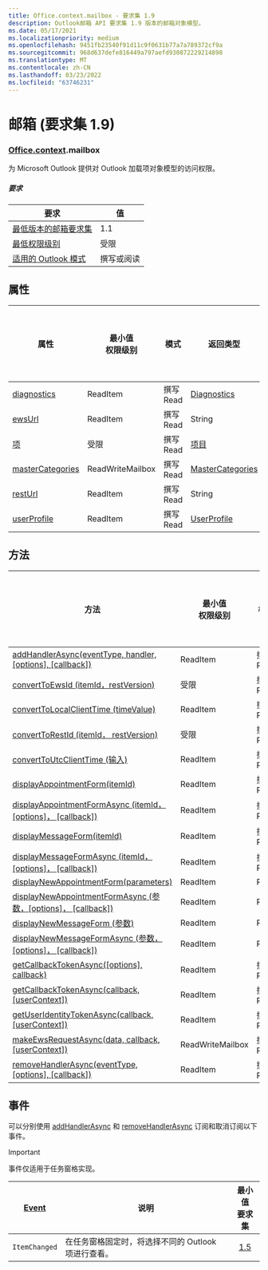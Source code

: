 ```yaml
---
title: Office.context.mailbox - 要求集 1.9
description: Outlook邮箱 API 要求集 1.9 版本的邮箱对象模型。
ms.date: 05/17/2021
ms.localizationpriority: medium
ms.openlocfilehash: 9451fb23540f91d11c9f0631b77a7a789372cf9a
ms.sourcegitcommit: 968d637defe816449a797aefd930872229214898
ms.translationtype: MT
ms.contentlocale: zh-CN
ms.lasthandoff: 03/23/2022
ms.locfileid: "63746231"
---
```

# <a name="mailbox-requirement-set-19"></a>邮箱 (要求集 1.9) 

### <a name="officecontextmailbox"></a>[Office](office.md)[.context](office.context.md).mailbox

为 Microsoft Outlook 提供对 Outlook 加载项对象模型的访问权限。

##### <a name="requirements"></a>要求

|要求| 值|
|---|---|
|[最低版本的邮箱要求集](../../requirement-sets/outlook-api-requirement-sets.md)| 1.1|
|[最低权限级别](../../../outlook/understanding-outlook-add-in-permissions.md)| 受限|
|[适用的 Outlook 模式](../../../outlook/outlook-add-ins-overview.md#extension-points)| 撰写或阅读|

## <a name="properties"></a>属性

| 属性 | 最小值<br>权限级别 | 模式 | 返回类型 | 最小值<br>要求集 |
|---|---|---|---|:---:|
| [diagnostics](/javascript/api/outlook/office.mailbox?view=outlook-js-1.9&preserve-view=true#outlook-office-mailbox-diagnostics-member) | ReadItem | 撰写<br>Read | [Diagnostics](/javascript/api/outlook/office.diagnostics?view=outlook-js-1.9&preserve-view=true) | [1.1](../requirement-set-1.1/outlook-requirement-set-1.1.md) |
| [ewsUrl](/javascript/api/outlook/office.mailbox?view=outlook-js-1.9&preserve-view=true#outlook-office-mailbox-ewsurl-member) | ReadItem | 撰写<br>Read | String | [1.1](../requirement-set-1.1/outlook-requirement-set-1.1.md) |
| [项](office.context.mailbox.item.md) | 受限 | 撰写<br>Read | [项目](/javascript/api/outlook/office.item?view=outlook-js-1.9&preserve-view=true) | [1.1](../requirement-set-1.1/outlook-requirement-set-1.1.md) |
| [masterCategories](/javascript/api/outlook/office.mailbox?view=outlook-js-1.9&preserve-view=true#outlook-office-mailbox-mastercategories-member) | ReadWriteMailbox | 撰写<br>Read | [MasterCategories](/javascript/api/outlook/office.mastercategories?view=outlook-js-1.9&preserve-view=true) | [1.8](../requirement-set-1.8/outlook-requirement-set-1.8.md) |
| [restUrl](/javascript/api/outlook/office.mailbox?view=outlook-js-1.9&preserve-view=true#outlook-office-mailbox-resturl-member) | ReadItem | 撰写<br>Read | String | [1.5](../requirement-set-1.5/outlook-requirement-set-1.5.md) |
| [userProfile](/javascript/api/outlook/office.mailbox?view=outlook-js-1.9&preserve-view=true#outlook-office-mailbox-userprofile-member) | ReadItem | 撰写<br>Read | [UserProfile](/javascript/api/outlook/office.userprofile?view=outlook-js-1.9&preserve-view=true) | [1.1](../requirement-set-1.1/outlook-requirement-set-1.1.md) |

## <a name="methods"></a>方法

| 方法 | 最小值<br>权限级别 | 模式 | 最小值<br>要求集 |
|---|---|---|:---:|
| [addHandlerAsync(eventType, handler, [options], [callback])](/javascript/api/outlook/office.mailbox?view=outlook-js-1.9&preserve-view=true#outlook-office-mailbox-addhandlerasync-member(1)) | ReadItem | 撰写<br>Read | [1.5](../requirement-set-1.5/outlook-requirement-set-1.5.md) |
| [convertToEwsId (itemId，restVersion) ](/javascript/api/outlook/office.mailbox?view=outlook-js-1.9&preserve-view=true#outlook-office-mailbox-converttoewsid-member(1)) | 受限 | 撰写<br>Read | [1.3](../requirement-set-1.3/outlook-requirement-set-1.3.md) |
| [convertToLocalClientTime (timeValue) ](/javascript/api/outlook/office.mailbox?view=outlook-js-1.9&preserve-view=true#outlook-office-mailbox-converttolocalclienttime-member(1)) | ReadItem | 撰写<br>Read | [1.1](../requirement-set-1.1/outlook-requirement-set-1.1.md) |
| [convertToRestId (itemId， restVersion) ](/javascript/api/outlook/office.mailbox?view=outlook-js-1.9&preserve-view=true#outlook-office-mailbox-converttorestid-member(1)) | 受限 | 撰写<br>Read | [1.3](../requirement-set-1.3/outlook-requirement-set-1.3.md) |
| [convertToUtcClientTime (输入) ](/javascript/api/outlook/office.mailbox?view=outlook-js-1.9&preserve-view=true#outlook-office-mailbox-converttoutcclienttime-member(1)) | ReadItem | 撰写<br>Read | [1.1](../requirement-set-1.1/outlook-requirement-set-1.1.md) |
| [displayAppointmentForm(itemId)](/javascript/api/outlook/office.mailbox?view=outlook-js-1.9&preserve-view=true#outlook-office-mailbox-displayappointmentform-member(1)) | ReadItem | 撰写<br>Read | [1.1](../requirement-set-1.1/outlook-requirement-set-1.1.md) |
| [displayAppointmentFormAsync (itemId， [options]， [callback]) ](/javascript/api/outlook/office.mailbox?view=outlook-js-1.9&preserve-view=true#outlook-office-mailbox-displayappointmentformasync-member(1)) | ReadItem | 撰写<br>Read | [1.9](outlook-requirement-set-1.9.md) |
| [displayMessageForm(itemId)](/javascript/api/outlook/office.mailbox?view=outlook-js-1.9&preserve-view=true#outlook-office-mailbox-displaymessageform-member(1)) | ReadItem | 撰写<br>Read | [1.1](../requirement-set-1.1/outlook-requirement-set-1.1.md) |
| [displayMessageFormAsync (itemId， [options]， [callback]) ](/javascript/api/outlook/office.mailbox?view=outlook-js-1.9&preserve-view=true#outlook-office-mailbox-displaymessageformasync-member(1)) | ReadItem | 撰写<br>Read | [1.9](outlook-requirement-set-1.9.md) |
| [displayNewAppointmentForm(parameters)](/javascript/api/outlook/office.mailbox?view=outlook-js-1.9&preserve-view=true#outlook-office-mailbox-displaynewappointmentform-member(1)) | ReadItem | Read | [1.1](../requirement-set-1.1/outlook-requirement-set-1.1.md) |
| [displayNewAppointmentFormAsync (参数，[options]， [callback]) ](/javascript/api/outlook/office.mailbox?view=outlook-js-1.9&preserve-view=true#outlook-office-mailbox-displaynewappointmentformasync-member(1)) | ReadItem | Read | [1.9](outlook-requirement-set-1.9.md) |
| [displayNewMessageForm (参数) ](/javascript/api/outlook/office.mailbox?view=outlook-js-1.9&preserve-view=true#outlook-office-mailbox-displaynewmessageform-member(1)) | ReadItem | Read | [1.6](../requirement-set-1.6/outlook-requirement-set-1.6.md) |
| [displayNewMessageFormAsync (参数，[options]， [callback]) ](/javascript/api/outlook/office.mailbox?view=outlook-js-1.9&preserve-view=true#outlook-office-mailbox-displaynewmessageformasync-member(1)) | ReadItem | Read | [1.9](outlook-requirement-set-1.9.md) |
| [getCallbackTokenAsync([options], callback)](/javascript/api/outlook/office.mailbox?view=outlook-js-1.9&preserve-view=true#outlook-office-mailbox-getcallbacktokenasync-member(1)) | ReadItem | 撰写<br>Read | [1.5](../requirement-set-1.5/outlook-requirement-set-1.5.md) |
| [getCallbackTokenAsync(callback, [userContext])](/javascript/api/outlook/office.mailbox?view=outlook-js-1.9&preserve-view=true#outlook-office-mailbox-getcallbacktokenasync-member(2)) | ReadItem | 撰写<br>Read | [1.3](../requirement-set-1.3/outlook-requirement-set-1.3.md)<br>[1.1](../requirement-set-1.1/outlook-requirement-set-1.1.md) |
| [getUserIdentityTokenAsync(callback, [userContext])](/javascript/api/outlook/office.mailbox?view=outlook-js-1.9&preserve-view=true#outlook-office-mailbox-getuseridentitytokenasync-member(1)) | ReadItem | 撰写<br>Read | [1.1](../requirement-set-1.1/outlook-requirement-set-1.1.md) |
| [makeEwsRequestAsync(data, callback, [userContext])](/javascript/api/outlook/office.mailbox?view=outlook-js-1.9&preserve-view=true#outlook-office-mailbox-makeewsrequestasync-member(1)) | ReadWriteMailbox | 撰写<br>Read | [1.1](../requirement-set-1.1/outlook-requirement-set-1.1.md) |
| [removeHandlerAsync(eventType, [options], [callback])](/javascript/api/outlook/office.mailbox?view=outlook-js-1.9&preserve-view=true#outlook-office-mailbox-removehandlerasync-member(1)) | ReadItem | 撰写<br>Read | [1.5](../requirement-set-1.5/outlook-requirement-set-1.5.md) |

## <a name="events"></a>事件

可以分别使用 [addHandlerAsync](/javascript/api/outlook/office.mailbox?view=outlook-js-1.9&preserve-view=true#outlook-office-mailbox-addhandlerasync-member(1)) 和 [removeHandlerAsync](/javascript/api/outlook/office.mailbox?view=outlook-js-1.9&preserve-view=true#outlook-office-mailbox-removehandlerasync-member(1)) 订阅和取消订阅以下事件。

> [!IMPORTANT]
> 事件仅适用于任务窗格实现。

| [Event](/javascript/api/office/office.eventtype?view=outlook-js-1.9&preserve-view=true) | 说明 | 最小值<br>要求集 |
|---|---|:---:|
|`ItemChanged`| 在任务窗格固定时，将选择不同的 Outlook 项进行查看。 | [1.5](../requirement-set-1.5/outlook-requirement-set-1.5.md) |
